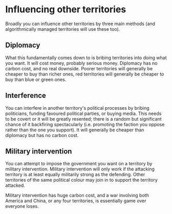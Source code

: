 # Influencing other territories

Broadly you can influence other territories by three main methods (and algorithmically managed territories will use these too).

## Diplomacy

What this fundamentally comes down to is bribing territories into doing what you want. It will cost money, probably serious money. Diplomacy has no carbon cost, and no real downside. Poorer territories will generally be cheaper to buy than richer ones, red territories will generally be cheaper to buy than blue or green ones.

## Interference

You can interfere in another territory's political processes by bribing politicians, funding favoured political parties, or buying media. This needs to be covert or it will be greatly resented; there is a random but significant chance of it backfiring spectacularly (i.e. promoting the faction you oppose rather than the one you support). It will generally be cheaper than diplomacy but has no carbon cost.

## Military intervention

You can attempt to impose the government you want on a territory by military intervention. Military intervention will only work if the attacking territory is at least equally militarily strong as the defending. Other territories of the same political colour may join in to support the territory attacked.

Military intervention has huge carbon cost, and a war involving both America and China, or any four territories, is essentially game over everyone loses.

### 